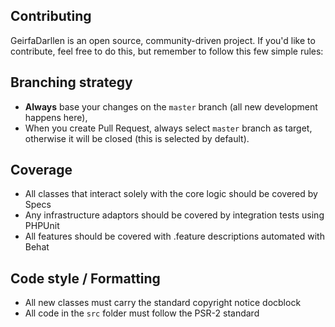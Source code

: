 
Contributing
-------------

GeirfaDarllen is an open source, community-driven project. If you'd like to contribute,
feel free to do this, but remember to follow this few simple rules:

## Branching strategy

- __Always__ base your changes on the `master` branch (all new development happens here),
- When you create Pull Request, always select `master` branch as target, otherwise it
will be closed (this is selected by default).

## Coverage

- All classes that interact solely with the core logic should be covered by Specs
- Any infrastructure adaptors should be covered by integration tests using PHPUnit
- All features should be covered with .feature descriptions automated with Behat

## Code style / Formatting

- All new classes must carry the standard copyright notice docblock
- All code in the `src` folder must follow the PSR-2 standard

